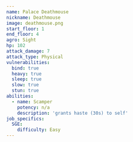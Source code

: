 ```yaml
---
name: Palace Deathmouse
nickname: Deathmouse
image: deathmouse.png
start_floor: 1
end_floor: 4
agro: Sight
hp: 102
attack_damage: 7
attack_type: Physical
vulnerabilities:
  bind: true
  heavy: true
  sleep: true
  slow: true
  stun: true
abilities:
  - name: Scamper
    potency: n/a
    description: 'grants haste (30s) to self'
job_specifics:
  SGE:
    difficulty: Easy
---
```

